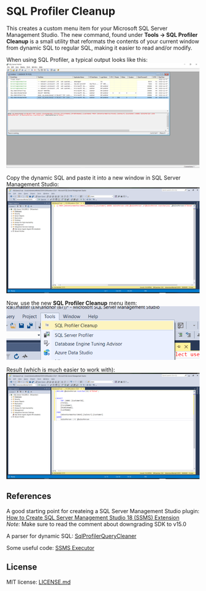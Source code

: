 # SQL Profiler Cleanup

This creates a custom menu item for your Microsoft SQL Server Management Studio. The new command, found under **Tools -> SQL Profiler Cleanup** is a small utility that reformats the contents of your current window from dynamic SQL to regular SQL, making it easier to read and/or modify.

When using SQL Profiler, a typical output looks like this:
![image](images/SqlProfilerCleanup-1.png)

Copy the dynamic SQL and paste it into a new window in SQL Server Management Studio:
![image](images/SqlProfilerCleanup-2.png)

Now, use the new **SQL Profiler Cleanup** menu item:
![image](images/SqlProfilerCleanup-3.png)

Result (which is much easier to work with):
![image](images/SqlProfilerCleanup-4.png)

## References

A good starting point for createing a SQL Server Management Studio plugin:  
[How to Create SQL Server Management Studio 18 (SSMS) Extension](https://www.codeproject.com/Articles/1377559/How-to-Create-SQL-Server-Management-Studio-18-SSMS)  
_Note:_ Make sure to read the comment about downgrading SDK to v15.0

A parser for dynamic SQL: [SqlProfilerQueryCleaner](https://github.com/mgroves/SqlProfilerQueryCleaner)

Some useful code: [SSMS Executor](https://github.com/devvcat/ssms-executor)

## License

MIT license: [LICENSE.md](LICENSE.md)
